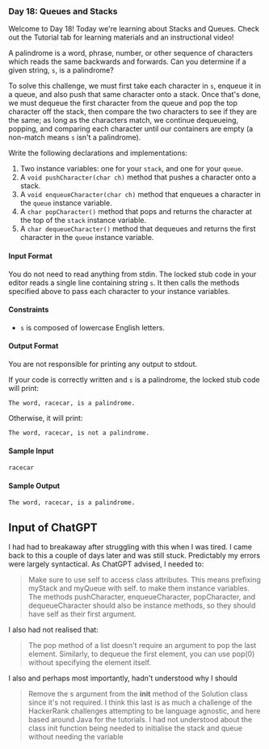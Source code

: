 ### Day 18: Queues and Stacks

Welcome to Day 18! Today we're learning about Stacks and Queues. Check out the Tutorial tab for learning materials and an instructional video!

A palindrome is a word, phrase, number, or other sequence of characters which reads the same backwards and forwards. Can you determine if a given string, `s`, is a palindrome?

To solve this challenge, we must first take each character in `s`, enqueue it in a queue, and also push that same character onto a stack. Once that's done, we must dequeue the first character from the queue and pop the top character off the stack, then compare the two characters to see if they are the same; as long as the characters match, we continue dequeueing, popping, and comparing each character until our containers are empty (a non-match means `s` isn't a palindrome).

Write the following declarations and implementations:

1. Two instance variables: one for your `stack`, and one for your `queue`.
2. A `void pushCharacter(char ch)` method that pushes a character onto a stack.
3. A `void enqueueCharacter(char ch)` method that enqueues a character in the `queue` instance variable.
4. A `char popCharacter()` method that pops and returns the character at the top of the `stack` instance variable.
5. A `char dequeueCharacter()` method that dequeues and returns the first character in the `queue` instance variable.

#### Input Format

You do not need to read anything from stdin. The locked stub code in your editor reads a single line containing string `s`. It then calls the methods specified above to pass each character to your instance variables.

#### Constraints

- `s` is composed of lowercase English letters.

#### Output Format

You are not responsible for printing any output to stdout.

If your code is correctly written and `s` is a palindrome, the locked stub code will print:

```
The word, racecar, is a palindrome.
```

Otherwise, it will print:

```
The word, racecar, is not a palindrome.
```

#### Sample Input

```
racecar
```

#### Sample Output

```
The word, racecar, is a palindrome.
```

## Input of ChatGPT

I had had to breakaway after struggling with this when I was tired. I came back to this a couple of days later and was still stuck. Predictably my errors were largely syntactical. As ChatGPT advised, I needed to:

> Make sure to use self to access class attributes. This means prefixing myStack and myQueue with self. to make them instance variables.
> The methods pushCharacter, enqueueCharacter, popCharacter, and dequeueCharacter should also be instance methods, so they should have self as their first argument.

I also had not realised that:

> The pop method of a list doesn't require an argument to pop the last element. Similarly, to dequeue the first element, you can use pop(0) without specifying the element itself.

I also and perhaps most importantly, hadn't understood why I should 
> Remove the s argument from the __init__ method of the Solution class since it's not required.
I think this last is as much a challenge of the HackerRank challenges attempting to be language agnostic, and here based around Java for the tutorials. I had not understood about the class init function being needed to initialise the stack and queue without needing the variable
